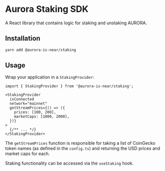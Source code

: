 # Aurora Staking SDK

A React library that contains logic for staking and unstaking AURORA.

## Installation

```sh
yarn add @aurora-is-near/staking
```

## Usage

Wrap your application in a `StakingProvider`:

```tsx
import { StakingProvider } from '@aurora-is-near/staking';

<StakingProvider
  isConnected
  network="mainnet"
  getStreamPrices={() => ({
    prices: [100, 200],
    marketCaps: [1000, 2000],
  })}
>
  {/** ... */}
</StakingProvider>
```

The `getStreamPrices` function is responsible for taking a list of CoinGecko
token names (as defined in the `config.ts`) and returning the USD prices and
market caps for each.

Staking functionality can be accessed via the `useStaking` hook.
